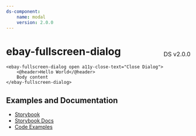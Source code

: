 ```yaml
---
ds-component:
    name: modal
    version: 2.0.0
---
```


<h1 style='display: flex; justify-content: space-between; align-items: center;'>
    <span>
        ebay-fullscreen-dialog
    </span>
    <span style='font-weight: normal; font-size: medium; margin-bottom: -15px;'>
        DS v2.0.0
    </span>
</h1>

```marko
<ebay-fullscreen-dialog open a11y-close-text="Close Dialog">
    <@header>Hello World</@header>
    Body content
</ebay-fullscreen-dialog>
```

## Examples and Documentation

-   [Storybook](https://ebay.github.io/ebayui-core/?path=/story/dialogs-ebay-fullscreen-dialog)
-   [Storybook Docs](https://ebay.github.io/ebayui-core/?path=/docs/dialogs-ebay-fullscreen-dialog)
-   [Code Examples](https://github.com/eBay/ebayui-core/tree/master/src/components/ebay-fullscreen-dialog/examples)
